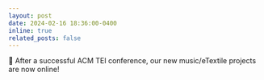```yaml
---
layout: post
date: 2024-02-16 18:36:00-0400
inline: true
related_posts: false
---
```


🧶 After a successful ACM TEI conference, our new music/eTextile projects are now online!

